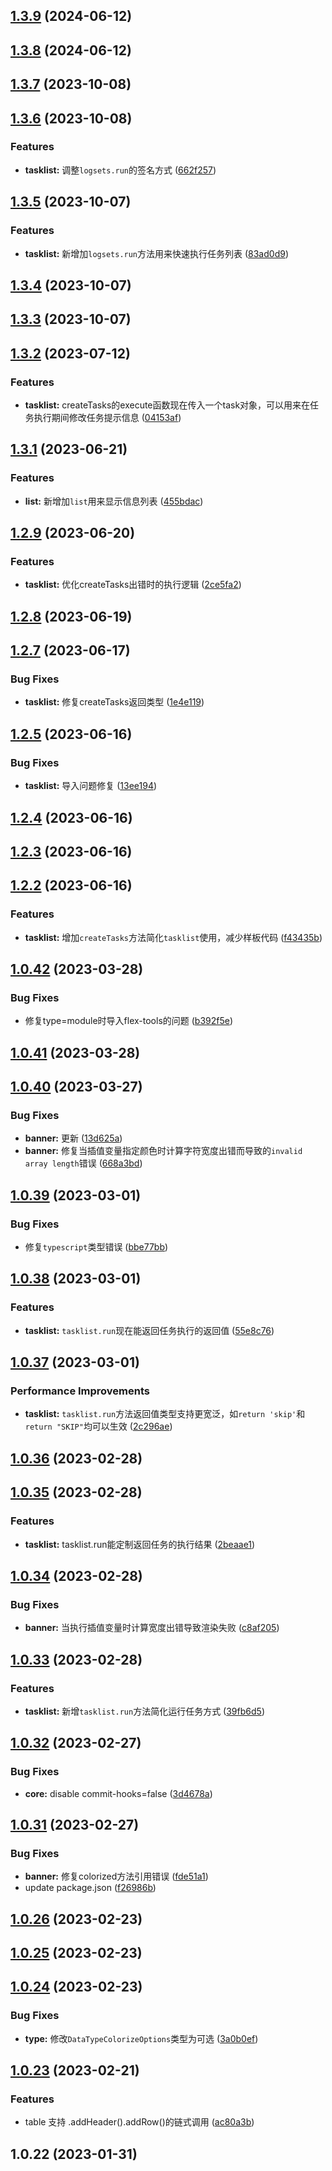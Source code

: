## [1.3.9](https://gitee.com/zhangfisher/logsets/compare/1.3.8...1.3.9) (2024-06-12)



## [1.3.8](https://gitee.com/zhangfisher/logsets/compare/1.3.7...1.3.8) (2024-06-12)



## [1.3.7](https://gitee.com/zhangfisher/logsets/compare/1.3.6...1.3.7) (2023-10-08)



## [1.3.6](https://gitee.com/zhangfisher/logsets/compare/1.3.5...1.3.6) (2023-10-08)


### Features

* **tasklist:** 调整`logsets.run`的签名方式 ([662f257](https://gitee.com/zhangfisher/logsets/commits/662f257bfae7fcc4496ff5c678d9b49b029d1020))



## [1.3.5](https://gitee.com/zhangfisher/logsets/compare/1.3.4...1.3.5) (2023-10-07)


### Features

* **tasklist:** 新增加`logsets.run`方法用来快速执行任务列表 ([83ad0d9](https://gitee.com/zhangfisher/logsets/commits/83ad0d9dabc17a3c4d3966ef704c43e54c927315))



## [1.3.4](https://gitee.com/zhangfisher/logsets/compare/1.3.3...1.3.4) (2023-10-07)



## [1.3.3](https://gitee.com/zhangfisher/logsets/compare/1.3.2...1.3.3) (2023-10-07)



## [1.3.2](https://gitee.com/zhangfisher/logsets/compare/1.3.1...1.3.2) (2023-07-12)


### Features

* **tasklist:** createTasks的execute函数现在传入一个task对象，可以用来在任务执行期间修改任务提示信息 ([04153af](https://gitee.com/zhangfisher/logsets/commits/04153af61f2fd6ce3a87645f56f659ce760c1b6a))



## [1.3.1](https://gitee.com/zhangfisher/logsets/compare/1.2.9...1.3.1) (2023-06-21)


### Features

* **list:** 新增加`list`用来显示信息列表 ([455bdac](https://gitee.com/zhangfisher/logsets/commits/455bdac8eed4b4ddab893c088f1008105fd75f69))



## [1.2.9](https://gitee.com/zhangfisher/logsets/compare/1.2.8...1.2.9) (2023-06-20)


### Features

* **tasklist:** 优化createTasks出错时的执行逻辑 ([2ce5fa2](https://gitee.com/zhangfisher/logsets/commits/2ce5fa232a9cdbc0a6b5dca968fddb76640b273d))



## [1.2.8](https://gitee.com/zhangfisher/logsets/compare/1.2.7...1.2.8) (2023-06-19)



## [1.2.7](https://gitee.com/zhangfisher/logsets/compare/1.2.5...1.2.7) (2023-06-17)


### Bug Fixes

* **tasklist:** 修复createTasks返回类型 ([1e4e119](https://gitee.com/zhangfisher/logsets/commits/1e4e119ba31ed0c98a74dc7ecf7cc065c16eb297))



## [1.2.5](https://gitee.com/zhangfisher/logsets/compare/1.2.4...1.2.5) (2023-06-16)


### Bug Fixes

* **tasklist:** 导入问题修复 ([13ee194](https://gitee.com/zhangfisher/logsets/commits/13ee194b50f5c1ed28726f522ea27692ad61364e))



## [1.2.4](https://gitee.com/zhangfisher/logsets/compare/1.2.3...1.2.4) (2023-06-16)



## [1.2.3](https://gitee.com/zhangfisher/logsets/compare/1.2.2...1.2.3) (2023-06-16)



## [1.2.2](https://gitee.com/zhangfisher/logsets/compare/1.0.42...1.2.2) (2023-06-16)


### Features

* **tasklist:** 增加`createTasks`方法简化`tasklist`使用，减少样板代码 ([f43435b](https://gitee.com/zhangfisher/logsets/commits/f43435b48439e65fd5ab8c878f4c5ed134c1b14d))



## [1.0.42](https://gitee.com/zhangfisher/logsets/compare/1.0.41...1.0.42) (2023-03-28)


### Bug Fixes

* 修复type=module时导入flex-tools的问题 ([b392f5e](https://gitee.com/zhangfisher/logsets/commits/b392f5e021b7609d6a03e672af6468ed8d534db9))



## [1.0.41](https://gitee.com/zhangfisher/logsets/compare/1.0.40...1.0.41) (2023-03-28)



## [1.0.40](https://gitee.com/zhangfisher/logsets/compare/1.0.39...1.0.40) (2023-03-27)


### Bug Fixes

* **banner:** 更新 ([13d625a](https://gitee.com/zhangfisher/logsets/commits/13d625a8abd598802b53d6895ff6584639dc707b))
* **banner:** 修复当插值变量指定颜色时计算字符宽度出错而导致的`invalid array length`错误 ([668a3bd](https://gitee.com/zhangfisher/logsets/commits/668a3bd85cf6991c8eea09c3028b8d48ddab0572))



## [1.0.39](https://gitee.com/zhangfisher/logsets/compare/1.0.38...1.0.39) (2023-03-01)


### Bug Fixes

* 修复`typescript`类型错误 ([bbe77bb](https://gitee.com/zhangfisher/logsets/commits/bbe77bb1d1c77fe5b827d090987e338439f17b83))



## [1.0.38](https://gitee.com/zhangfisher/logsets/compare/1.0.37...1.0.38) (2023-03-01)


### Features

* **tasklist:** `tasklist.run`现在能返回任务执行的返回值 ([55e8c76](https://gitee.com/zhangfisher/logsets/commits/55e8c7635dcc03c66c881764473d20ce96ed228a))



## [1.0.37](https://gitee.com/zhangfisher/logsets/compare/1.0.36...1.0.37) (2023-03-01)


### Performance Improvements

* **tasklist:** `tasklist.run`方法返回值类型支持更宽泛，如`return 'skip'`和`return "SKIP"`均可以生效 ([2c296ae](https://gitee.com/zhangfisher/logsets/commits/2c296aebff87afb12c9249503f77ac5ef9c0651f))



## [1.0.36](https://gitee.com/zhangfisher/logsets/compare/1.0.35...1.0.36) (2023-02-28)



## [1.0.35](https://gitee.com/zhangfisher/logsets/compare/1.0.34...1.0.35) (2023-02-28)


### Features

* **tasklist:** tasklist.run能定制返回任务的执行结果 ([2beaae1](https://gitee.com/zhangfisher/logsets/commits/2beaae105488938c8f20aa85fe76d56c820fcfef))



## [1.0.34](https://gitee.com/zhangfisher/logsets/compare/v1.0.33...1.0.34) (2023-02-28)


### Bug Fixes

* **banner:** 当执行插值变量时计算宽度出错导致渲染失败 ([c8af205](https://gitee.com/zhangfisher/logsets/commits/c8af2057e804223321a7e3814b35c214d5d3b980))



## [1.0.33](https://gitee.com/zhangfisher/logsets/compare/v1.0.32...v1.0.33) (2023-02-28)


### Features

* **tasklist:** 新增`tasklist.run`方法简化运行任务方式 ([39fb6d5](https://gitee.com/zhangfisher/logsets/commits/39fb6d52eeb1c3a8eaffc00dfb1a66d1ff0b559c))



## [1.0.32](https://gitee.com/zhangfisher/logsets/compare/v1.0.31...v1.0.32) (2023-02-27)


### Bug Fixes

* **core:** disable <npm version patch> commit-hooks=false ([3d4678a](https://gitee.com/zhangfisher/logsets/commits/3d4678a8e8ac0b1bb2db645dc35d826868caa7fc))



## [1.0.31](https://gitee.com/zhangfisher/logsets/compare/v1.0.26...v1.0.31) (2023-02-27)


### Bug Fixes

* **banner:** 修复colorized方法引用错误 ([fde51a1](https://gitee.com/zhangfisher/logsets/commits/fde51a1a0292edebb26dd6bc8bd1a35d0dc7b73e))
* update package.json ([f26986b](https://gitee.com/zhangfisher/logsets/commits/f26986ba6357bd43d9765ba8f8f61bea618b19e4))



## [1.0.26](https://gitee.com/zhangfisher/logsets/compare/v1.0.25...v1.0.26) (2023-02-23)



## [1.0.25](https://gitee.com/zhangfisher/logsets/compare/v1.0.24...v1.0.25) (2023-02-23)



## [1.0.24](https://gitee.com/zhangfisher/logsets/compare/v1.0.23...v1.0.24) (2023-02-23)


### Bug Fixes

* **type:** 修改`DataTypeColorizeOptions`类型为可选 ([3a0b0ef](https://gitee.com/zhangfisher/logsets/commits/3a0b0ef8924a0d218253c78f8ba53b1775b74118))



## [1.0.23](https://gitee.com/zhangfisher/logsets/compare/v1.0.22...v1.0.23) (2023-02-21)


### Features

* table 支持 .addHeader().addRow()的链式调用 ([ac80a3b](https://gitee.com/zhangfisher/logsets/commits/ac80a3b83d48068b10e00a1af7ad6a81d271e2ae))



## 1.0.22 (2023-01-31)



